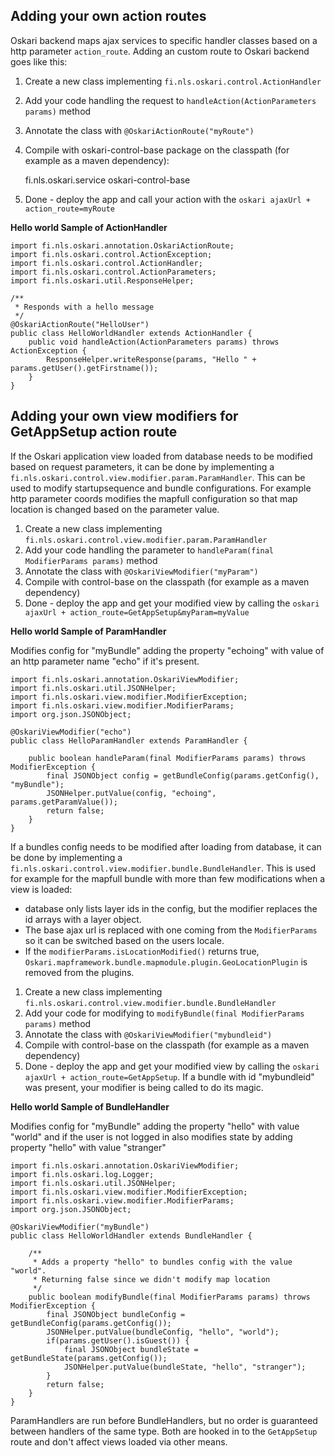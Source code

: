 Adding your own action routes
--
Oskari backend maps ajax services to specific handler classes based on a http parameter `action_route`. Adding an custom route to Oskari backend goes like this:

1) Create a new class implementing `fi.nls.oskari.control.ActionHandler`  
2) Add your code handling the request to `handleAction(ActionParameters params)` method  
3) Annotate the class with `@OskariActionRoute("myRoute")`  
4) Compile with oskari-control-base package on the classpath (for example as a maven dependency):  

	<dependency>
	    <groupId>fi.nls.oskari.service</groupId>
	    <artifactId>oskari-control-base</artifactId>
	</dependency>

5) Done - deploy the app and call your action with the `oskari ajaxUrl + action_route=myRoute`

**Hello world Sample of ActionHandler**


	import fi.nls.oskari.annotation.OskariActionRoute;
	import fi.nls.oskari.control.ActionException;
	import fi.nls.oskari.control.ActionHandler;
	import fi.nls.oskari.control.ActionParameters;
	import fi.nls.oskari.util.ResponseHelper;

	/**
	 * Responds with a hello message
	 */
	@OskariActionRoute("HelloUser")
	public class HelloWorldHandler extends ActionHandler {
	    public void handleAction(ActionParameters params) throws ActionException {
	        ResponseHelper.writeResponse(params, "Hello " + params.getUser().getFirstname());
	    }
	}



Adding your own view modifiers for GetAppSetup action route
--

If the Oskari application view loaded from database needs to be modified based on request parameters, it can be done by implementing a `fi.nls.oskari.control.view.modifier.param.ParamHandler`. This can be used to modify startupsequence and bundle configurations. For example http parameter coords modifies the mapfull configuration so that map location is changed based on the parameter value.

1) Create a new class implementing `fi.nls.oskari.control.view.modifier.param.ParamHandler`  
2) Add your code handling the parameter to `handleParam(final ModifierParams params)` method  
3) Annotate the class with `@OskariViewModifier("myParam")`  
4) Compile with control-base on the classpath (for example as a maven dependency)  
5) Done - deploy the app and get your modified view by calling the `oskari ajaxUrl + action_route=GetAppSetup&myParam=myValue`  


**Hello world Sample of ParamHandler**

Modifies config for "myBundle" adding the property "echoing" with value of an http parameter name "echo" if it's present.

	import fi.nls.oskari.annotation.OskariViewModifier;
	import fi.nls.oskari.util.JSONHelper;
	import fi.nls.oskari.view.modifier.ModifierException;
	import fi.nls.oskari.view.modifier.ModifierParams;
	import org.json.JSONObject;

	@OskariViewModifier("echo")
	public class HelloParamHandler extends ParamHandler {

	    public boolean handleParam(final ModifierParams params) throws ModifierException {
	        final JSONObject config = getBundleConfig(params.getConfig(), "myBundle");
	        JSONHelper.putValue(config, "echoing", params.getParamValue());
	        return false;
	    }
	}



If a bundles config needs to be modified after loading from database, it can be done by implementing a 
`fi.nls.oskari.control.view.modifier.bundle.BundleHandler`. This is used for example for the mapfull bundle with more than few modifications when a view is loaded:
* database only lists layer ids in the config, but the modifier replaces the id arrays with a layer object.
* The base ajax url is replaced with one coming from the `ModifierParams` so it can be switched based on the users locale. 
* If the `modifierParams.isLocationModified()` returns true, `Oskari.mapframework.bundle.mapmodule.plugin.GeoLocationPlugin` is removed from the plugins.

1) Create a new class implementing `fi.nls.oskari.control.view.modifier.bundle.BundleHandler`  
2) Add your code for modifying to `modifyBundle(final ModifierParams params)` method  
3) Annotate the class with `@OskariViewModifier("mybundleid")`  
4) Compile with control-base on the classpath (for example as a maven dependency)  
5) Done - deploy the app and get your modified view by calling the `oskari ajaxUrl + action_route=GetAppSetup`. If a bundle with id "mybundleid" was present, your modifier is being called to do its magic.



**Hello world Sample of BundleHandler**

Modifies config for "myBundle" adding the property "hello" with value "world" and if the user is not logged in also modifies state by adding property "hello" with value "stranger"


	import fi.nls.oskari.annotation.OskariViewModifier;
	import fi.nls.oskari.log.Logger;
	import fi.nls.oskari.util.JSONHelper;
	import fi.nls.oskari.view.modifier.ModifierException;
	import fi.nls.oskari.view.modifier.ModifierParams;
	import org.json.JSONObject;

	@OskariViewModifier("myBundle")
	public class HelloWorldHandler extends BundleHandler {

	    /**
	     * Adds a property "hello" to bundles config with the value "world".
	     * Returning false since we didn't modify map location
	     */
	    public boolean modifyBundle(final ModifierParams params) throws ModifierException {
	        final JSONObject bundleConfig = getBundleConfig(params.getConfig());
	        JSONHelper.putValue(bundleConfig, "hello", "world");
	        if(params.getUser().isGuest()) {
	            final JSONObject bundleState = getBundleState(params.getConfig());
	            JSONHelper.putValue(bundleState, "hello", "stranger");
	        }
	        return false;
	    }
	}



ParamHandlers are run before BundleHandlers, but no order is guaranteed between handlers of the same type. Both are hooked in to the `GetAppSetup` route and don't affect views loaded via other means.
